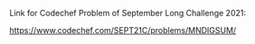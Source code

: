 Link for Codechef Problem of September Long Challenge 2021:

https://www.codechef.com/SEPT21C/problems/MNDIGSUM/